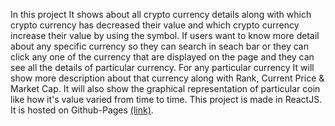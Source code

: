 In this project It shows about all crypto currency details along with which crypto currency has decreased their value and which crypto currency increase their value by using the symbol. If users want to know more detail about any specific currency so they can search in seach bar or they can click any one of the currency that are displayed on the page and they can see all the details of particular currency. For any particular currency It will show more description about that currency along with Rank, Current Price & Market Cap. It will also show the graphical representation of particular coin like how it's value varied from time to time.
 This project is made in ReactJS.
It is hosted on Github-Pages [(link)](https://ankit8292.github.io/Crypto-Tracker/).
